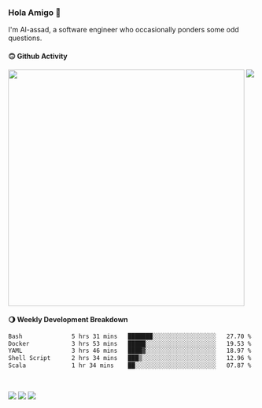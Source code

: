 ### Hola Amigo 🤣   

I'm Al-assad, a software engineer who occasionally ponders some odd questions.  
 
#### 🙃 Github Activity 
<div>
  <img src="https://github-readme-stats.vercel.app/api?username=al-assad&show_icons=true" align="top" style="display: inline-block;" width="480"/>
  <img src="https://github-readme-stats.vercel.app/api/top-langs/?username=al-assad&hide=css,html&langs_count=8&layout=compact" align="top" style="display: inline-block;"/>
</div>

#### 🌖 Weekly Development Breakdown
<!--START_SECTION:waka-->

```txt
Bash              5 hrs 31 mins   ███████░░░░░░░░░░░░░░░░░░   27.70 %
Docker            3 hrs 53 mins   █████░░░░░░░░░░░░░░░░░░░░   19.53 %
YAML              3 hrs 46 mins   ████▓░░░░░░░░░░░░░░░░░░░░   18.97 %
Shell Script      2 hrs 34 mins   ███▒░░░░░░░░░░░░░░░░░░░░░   12.96 %
Scala             1 hr 34 mins    ██░░░░░░░░░░░░░░░░░░░░░░░   07.87 %
```

<!--END_SECTION:waka-->

<br>

<a href="https://twitter.com/Alassad_dev"><img src="https://img.shields.io/badge/Twitter-@Alassad__dev-blue?style=flat&logo=twitter" /></a>
<a href="https://t.me/alassad_dev"><img src="https://img.shields.io/badge/Telegram-@alassad__dev-orange?style=flat&logo=telegram" /></a>
<a href="https://al-assad.github.io"><img src="https://img.shields.io/badge/Blogs-Linying_Assad's_Blog-yellow?style=flat&logo=github" /></a>

